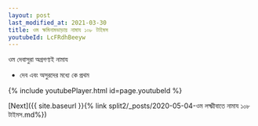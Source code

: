 ```yaml
---
layout: post
last_modified_at: 2021-03-30
title: ওম ক্ষমিনামভাড়ায় নামায ১০৮ টাইমস
youtubeId: LcFRdhBeeyw
---
```

 
 
 ওম দেবাসুরা অগ্রগণ্যই নামায  
 
 -  দেব এবং অসুরদের মধ্যে কে প্রথম 
 
  
 
  
 
 
 
 
 
 


{% include youtubePlayer.html id=page.youtubeId %}
 
[Next]({{ site.baseurl }}{% link  split2/_posts/2020-05-04-ওম লক্ষ্মীবাতে নামায ১০৮ টাইমস.md%})
 
